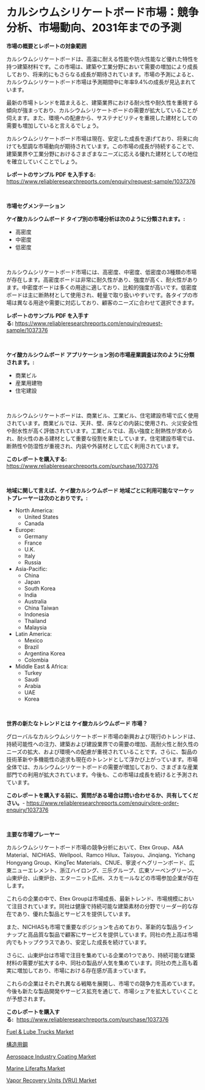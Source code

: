 <p><h1>カルシウムシリケートボード市場：競争分析、市場動向、2031年までの予測</h1></p><p><strong>市場の概要とレポートの対象範囲</strong></p>
<p><p>カルシウムシリケートボードは、高温に耐える性能や防火性能など優れた特性を持つ建築材料です。この市場は、建築や工業分野において需要の増加により成長しており、将来的にもさらなる成長が期待されています。市場の予測によると、カルシウムシリケートボード市場は予測期間中に年率9.4%の成長が見込まれています。</p><p>最新の市場トレンドを踏まえると、建築業界における耐火性や耐久性を重視する傾向が強まっており、カルシウムシリケートボードの需要が拡大していることが伺えます。また、環境への配慮から、サステナビリティを重視した建材としての需要も増加していると言えるでしょう。</p><p>カルシウムシリケートボード市場は現在、安定した成長を遂げており、将来に向けても堅調な市場動向が期待されています。この市場の成長が持続することで、建築業界や工業分野におけるさまざまなニーズに応える優れた建材としての地位を確立していくことでしょう。</p></p>
<p><strong>レポートのサンプル PDF を入手する:</strong> <a href="https://www.reliableresearchreports.com/enquiry/request-sample/1037376">https://www.reliableresearchreports.com/enquiry/request-sample/1037376</a></p>
<p>&nbsp;</p>
<p><strong>市場セグメンテーション</strong></p>
<p><strong>ケイ酸カルシウムボード タイプ別の市場分析は次のように分類されます。:</strong></p>
<p><ul><li>高密度</li><li>中密度</li><li>低密度</li></ul></p>
<p>&nbsp;</p>
<p><p>カルシウムシリケートボード市場には、高密度、中密度、低密度の3種類の市場が存在します。高密度ボードは非常に耐久性があり、強度が高く、耐火性があります。中密度ボードは多くの用途に適しており、比較的強度が高いです。低密度ボードは主に断熱材として使用され、軽量で取り扱いやすいです。各タイプの市場は異なる用途や需要に対応しており、顧客のニーズに合わせて選択できます。</p></p>
<p><strong>レポートのサンプル PDF を入手する:</strong>&nbsp;<a href="https://www.reliableresearchreports.com/enquiry/request-sample/1037376">https://www.reliableresearchreports.com/enquiry/request-sample/1037376</a></p>
<p>&nbsp;</p>
<p><strong> ケイ酸カルシウムボード アプリケーション別の市場産業調査は次のように分類されます。:</strong></p>
<p><ul><li>商業ビル</li><li>産業用建物</li><li>住宅建設</li></ul></p>
<p>&nbsp;</p>
<p><p>カルシウムシリケートボードは、商業ビル、工業ビル、住宅建設市場で広く使用されています。商業ビルでは、天井、壁、床などの内装に使用され、火災安全性や耐水性が高く評価されています。工業ビルでは、高い強度と耐熱性が求められ、耐火性のある建材として重要な役割を果たしています。住宅建設市場では、断熱性や防湿性が重視され、内装や外装材として広く利用されています。</p></p>
<p><strong>このレポートを購入する:</strong>&nbsp; <a href="https://www.reliableresearchreports.com/purchase/1037376">https://www.reliableresearchreports.com/purchase/1037376</a></p>
<p>&nbsp;</p>
<p><strong>地域に関して言えば、ケイ酸カルシウムボード 地域ごとに利用可能なマーケットプレーヤーは次のとおりです。:</strong></p>
<p><ul>
    <li>
        North America:
        <ul>
            <li>United States</li>
            <li>Canada</li>
        </ul>
    </li>
    <li>
        Europe:
        <ul>
            <li>Germany</li>
            <li>France</li>
            <li>U.K.</li>
            <li>Italy</li>
            <li>Russia</li>
        </ul>
    </li>
    <li>
        Asia-Pacific:
        <ul>
            <li>China</li>
            <li>Japan</li>
            <li>South Korea</li>
            <li>India</li>
            <li>Australia</li>
            <li>China Taiwan</li>
            <li>Indonesia</li>
            <li>Thailand</li>
            <li>Malaysia</li>
        </ul>
    </li>
    <li>
        Latin America:
        <ul>
            <li>Mexico</li>
            <li>Brazil</li>
            <li>Argentina Korea</li>
            <li>Colombia</li>
        </ul>
    </li>
    <li>
        Middle East & Africa:
        <ul>
            <li>Turkey</li>
            <li>Saudi</li>
            <li>Arabia</li>
            <li>UAE</li>
            <li>Korea</li>
        </ul>
    </li>
    </ul></p>
<p>&nbsp;</p>
<p><strong>世界の新たなトレンドとは ケイ酸カルシウムボード 市場？</strong></p>
<p><p>グローバルなカルシウムシリケートボード市場の新興および現行のトレンドは、持続可能性への注力、建築および建設業界での需要の増加、高耐火性と耐久性のニーズの拡大、および環境への配慮が重視されていることです。さらに、製品の技術革新や多機能性の追求も現在のトレンドとして浮かび上がっています。市場全体では、カルシウムシリケートボードの需要が増加しており、さまざまな産業部門での利用が拡大されています。今後も、この市場は成長を続けると予測されています。</p></p>
<p><strong>このレポートを購入する前に、質問がある場合は問い合わせるか、共有してください。</strong>- <a href="https://www.reliableresearchreports.com/enquiry/pre-order-enquiry/1037376">https://www.reliableresearchreports.com/enquiry/pre-order-enquiry/1037376</a></p>
<p>&nbsp;</p>
<p><strong>主要な市場プレーヤー</strong></p>
<p><p>カルシウムシリケートボード市場の競争分析において、Etex Group、A&A Material、NICHIAS、Wellpool、Ramco Hilux、Taisyou、Jinqiang、Yichang Hongyang Group、KingTec Materials、CNUE、寧波イヘグリーンボード、広東ニューエレメント、浙江ハイロング、三乐グループ、広東ソーベングリーン、山東炉台、山東炉台、エターニット広州、スカモールなどの市場参加企業が存在します。</p><p>これらの企業の中で、Etex Groupは市場成長、最新トレンド、市場規模において注目されています。同社は健康で持続可能な建築素材の分野でリーダー的な存在であり、優れた製品とサービスを提供しています。</p><p>また、NICHIASも市場で重要なポジションを占めており、革新的な製品ラインナップと高品質な製品で顧客にサービスを提供しています。同社の売上高は市場内でもトップクラスであり、安定した成長を続けています。</p><p>さらに、山東炉台は市場で注目を集めている企業の1つであり、持続可能な建築材料の需要が拡大する中、同社の製品が人気を集めています。同社の売上高も着実に増加しており、市場における存在感が高まっています。</p><p>これらの企業はそれぞれ異なる戦略を展開し、市場での競争力を高めています。今後も新たな製品開発やサービス拡充を通じて、市場シェアを拡大していくことが予想されます。</p></p>
<p><strong>このレポートを購入する:</strong>&nbsp;&nbsp;<a href="https://www.reliableresearchreports.com/purchase/1037376">https://www.reliableresearchreports.com/purchase/1037376</a></p>
<p><p><a href="https://boundless-drawbridge-702.notion.site/Global-Fuel-Lube-Trucks-Market-Size-and-Market-Trends-Insights-and-Projections-from-2024-to-2031-6ef4ce52bcc94e2e9265aac39f1fbdfe">Fuel & Lube Trucks Market</a></p><p><a href="https://github.com/cnnriuez22368/Market-Research-Report-List-1/blob/main/7618629188836.md">構造用鋼</a></p><p><a href="https://view.publitas.com/reportprime-1/aerospace-industry-coating-market-size-market-trends-and-growth-outlook-forecasted-for-period-from-2023-to-2030/">Aerospace Industry Coating Market</a></p><p><a href="https://issuu.com/reportprime-2/docs/marine-liferafts-market-size-2030.pptx">Marine Liferafts Market</a></p><p><a href="https://gamy-alyssum-396.notion.site/Vapor-Recovery-Units-VRU-Market-Research-Report-Unlocks-Analysis-on-the-Market-Financial-Status-M-8f4c9c845ab14f5fb0830382e07c52db">Vapor Recovery Units (VRU) Market</a></p></p>